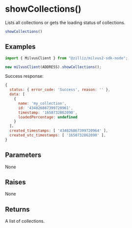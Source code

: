 # showCollections()

Lists all collections or gets the loading status of collections.

```javascript
showCollections()
```

## Examples

```javascript
import { MilvusClient } from "@zilliz/milvus2-sdk-node";

new milvusClient(ADDRESS).showCollections();
```

Success response:

```javascript
{
  status: { error_code: 'Success', reason: '' },
  data: [
    {
      name: 'my_collection',
      id: '434826867399720961',
      timestamp: '1658732862090',
      loadedPercentage: undefined
    }
  ]，
  created_timestamps: [ '434826867399720964' ],
  created_utc_timestamps: [ '1658732862090' ],
}
```

## Parameters

None

## Raises

None

## Returns

A list of collections.
